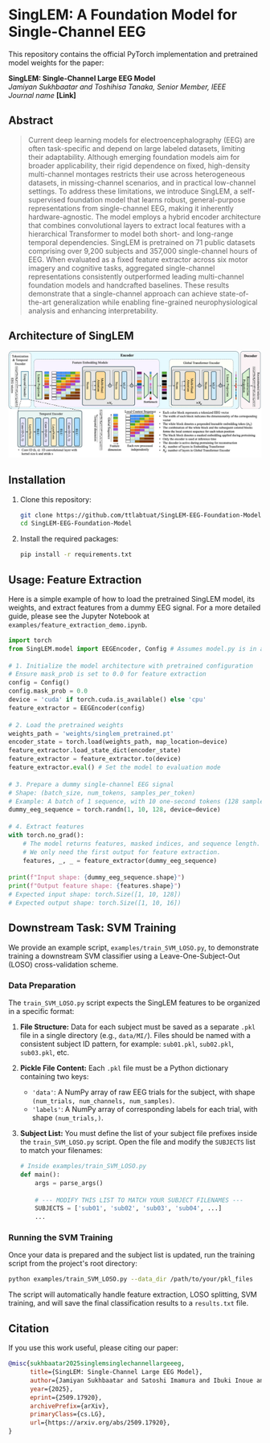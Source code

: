 # SingLEM: A Foundation Model for Single-Channel EEG

This repository contains the official PyTorch implementation and pretrained model weights for the paper:

**SingLEM: Single-Channel Large EEG Model**  
*Jamiyan Sukhbaatar and Toshihisa Tanaka, Senior Member, IEEE*  
*Journal name* 
**[Link]**

## Abstract
> Current deep learning models for electroencephalography (EEG) are often task-specific and depend on large labeled datasets, limiting their adaptability. Although emerging foundation models aim for broader applicability, their rigid dependence on fixed, high-density multi-channel montages restricts their use across heterogeneous datasets, in missing-channel scenarios, and in practical low-channel settings. To address these limitations, we introduce SingLEM, a self-supervised foundation model that learns robust, general-purpose representations from single-channel EEG, making it inherently hardware-agnostic. The model employs a hybrid encoder architecture that combines convolutional layers to extract local features with a hierarchical Transformer to model both short- and long-range temporal dependencies. SingLEM is pretrained on 71 public datasets comprising over 9,200 subjects and 357,000 single-channel hours of EEG. When evaluated as a fixed feature extractor across six motor imagery and cognitive tasks, aggregated single-channel representations consistently outperformed leading multi-channel foundation models and handcrafted baselines. These results demonstrate that a single-channel approach can achieve state-of-the-art generalization while enabling fine-grained neurophysiological analysis and enhancing interpretability.

## Architecture of SingLEM
<p align="center">
  <img src="images/SingLEM.png" width="900">
</p>

## Installation

1.  Clone this repository:
    ```bash
    git clone https://github.com/ttlabtuat/SingLEM-EEG-Foundation-Model.git
    cd SingLEM-EEG-Foundation-Model
    ```
2.  Install the required packages:
    ```bash
    pip install -r requirements.txt
    ```

## Usage: Feature Extraction

Here is a simple example of how to load the pretrained SingLEM model, its weights, and extract features from a dummy EEG signal. For a more detailed guide, please see the Jupyter Notebook at `examples/feature_extraction_demo.ipynb`.

```python
import torch
from SingLEM.model import EEGEncoder, Config # Assumes model.py is in a 'SingLEM' directory

# 1. Initialize the model architecture with pretrained configuration
# Ensure mask_prob is set to 0.0 for feature extraction
config = Config()
config.mask_prob = 0.0
device = 'cuda' if torch.cuda.is_available() else 'cpu'
feature_extractor = EEGEncoder(config)

# 2. Load the pretrained weights
weights_path = 'weights/singlem_pretrained.pt'
encoder_state = torch.load(weights_path, map_location=device)
feature_extractor.load_state_dict(encoder_state)
feature_extractor = feature_extractor.to(device)
feature_extractor.eval() # Set the model to evaluation mode

# 3. Prepare a dummy single-channel EEG signal
# Shape: (batch_size, num_tokens, samples_per_token)
# Example: A batch of 1 sequence, with 10 one-second tokens (128 samples each).
dummy_eeg_sequence = torch.randn(1, 10, 128, device=device)

# 4. Extract features
with torch.no_grad():
    # The model returns features, masked indices, and sequence length.
    # We only need the first output for feature extraction.
    features, _, _ = feature_extractor(dummy_eeg_sequence)

print(f"Input shape: {dummy_eeg_sequence.shape}")
print(f"Output feature shape: {features.shape}")
# Expected input shape: torch.Size([1, 10, 128])
# Expected output shape: torch.Size([1, 10, 16])
```

## Downstream Task: SVM Training

We provide an example script, `examples/train_SVM_LOSO.py`, to demonstrate training a downstream SVM classifier using a Leave-One-Subject-Out (LOSO) cross-validation scheme.

### Data Preparation

The `train_SVM_LOSO.py` script expects the SingLEM features to be organized in a specific format:

1.  **File Structure:** Data for each subject must be saved as a separate `.pkl` file in a single directory (e.g., `data/MI/`). Files should be named with a consistent subject ID pattern, for example: `sub01.pkl`, `sub02.pkl`, `sub03.pkl`, etc.

2.  **Pickle File Content:** Each `.pkl` file must be a Python dictionary containing two keys:
    *   `'data'`: A NumPy array of raw EEG trials for the subject, with shape `(num_trials, num_channels, num_samples)`.
    *   `'labels'`: A NumPy array of corresponding labels for each trial, with shape `(num_trials,)`.

3.  **Subject List:** You must define the list of your subject file prefixes inside the `train_SVM_LOSO.py` script. Open the file and modify the `SUBJECTS` list to match your filenames:
    ```python
    # Inside examples/train_SVM_LOSO.py
    def main():
        args = parse_args()
        
        # --- MODIFY THIS LIST TO MATCH YOUR SUBJECT FILENAMES ---
        SUBJECTS = ['sub01', 'sub02', 'sub03', 'sub04', ...] 
        ...
    ```

### Running the SVM Training

Once your data is prepared and the subject list is updated, run the training script from the project's root directory:

```bash
python examples/train_SVM_LOSO.py --data_dir /path/to/your/pkl_files
```

The script will automatically handle feature extraction, LOSO splitting, SVM training, and will save the final classification results to a `results.txt` file.

## Citation

If you use this work useful, please citing our paper:

```bibtex
@misc{sukhbaatar2025singlemsinglechannellargeeeg,
      title={SingLEM: Single-Channel Large EEG Model}, 
      author={Jamiyan Sukhbaatar and Satoshi Imamura and Ibuki Inoue and Shoya Murakami and Kazi Mahmudul Hassan and Seungwoo Han and Ingon Chanpornpakdi and Toshihisa Tanaka},
      year={2025},
      eprint={2509.17920},
      archivePrefix={arXiv},
      primaryClass={cs.LG},
      url={https://arxiv.org/abs/2509.17920}, 
}
```